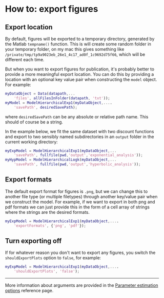# How to: export figures

## Export location
By default, figures will be exported to a temporary directory, generated by the Matlab `tempname()` function. This is will create some random folder in your temporary folder, on my mac this gives something like `/private/tmp/tp9a9023eb_26e1_4c17_ad0f_1c9692d75f66`, which will be different each time.

But when you want to export figures for publication, it's probably better to provide a more meaningful export location. You can do this by providing a location with an optional key value pair when constructing the `model` object. For example:

```matlab
myDataObject = Data(datapath,...
    'files', allFilesInFolder(datapath, 'txt'));
myModel = ModelHierarchicalExp1(myDataObject,....
    'savePath', desiredSavePath);
```

where `desiredSavePath` can be any absolute or relative path name. This should of course be a string.

In the example below, we fit the same dataset with two discount functions and export to two sensibly named subdirectories in an `output` folder in the current working directory:

```matlab
myExpModel = ModelHierarchicalExp1(myDataObject,...
    'savePath', fullfile(pwd,'output','exponential_analysis'));
myHypModel = ModelHierarchicalLogk(myDataObject,...
    'savePath', fullfile(pwd,'output','hyperbolic_analysis'));
```

## Export formats

The default export format for figures is `.png`, but we can change this to another file type (or multiple filetypes) through another key/value pair when we construct the model. For example, if we want to export in both png and pdf formats we can just provide this in the form of a cell array of strings where the strings are the desired formats.

```matlab
myExpModel = ModelHierarchicalExp1(myDataObject,....
    'exportFormats', {'png', 'pdf'});
```

## Turn exporting off
If for whatever reason you don't want to export any figures, you switch the `shouldExportPlots` option to `false`, for example:

```matlab
myExpModel = ModelHierarchicalExp1(myDataObject,....
    'shouldExportPlots', 'false');
```

***

More information about arguments are provided in the [Parameter estimation options](https://github.com/drbenvincent/delay-discounting-analysis/wiki/Parameter-Estimation) reference page.
